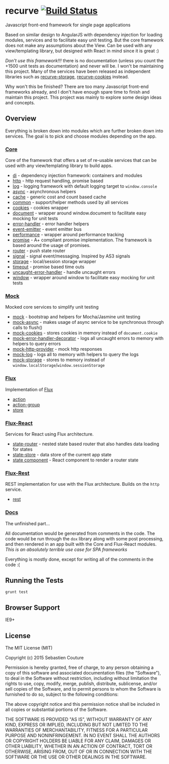 recurve  [![Build Status](https://secure.travis-ci.org/sebastiencouture/recurve.png?branch=master)](https://travis-ci.org/sebastiencouture/recurve)
=======

Javascript front-end framework for single page applications

Based on similar design to AngularJS with dependency injection for loading modules, services and to facilitate easy
unit testing. But the core framework does not make any assumptions about the View. Can be used with any view/templating
library, but designed with React in mind since it is great :)

*Don't use this framework!!!* there is no documentation (unless you count the +1500 unit tests as documentation) and never will be. I won't be maintaining this project. Many of the
services have been released as independent libraries such as [recurve-storage](http://github.com/sebastiencouture/recurve-storage),
[recurve-cookies](http://github.com/sebastiencouture/recurve-cookies) instead.

Why won't this be finished? There are too many Javascript front-end frameworks already, and I don't have enough
spare time to finish and maintain this project. This project was mainly to explore some design ideas and concepts.

## Overview

Everything is broken down into modules which are further broken down into services. The goal is to pick and choose modules
depending on the app.

### [Core](src/core)

Core of the framework that offers a set of re-usable services that can be used with any view/templating library to build
apps.

* [di](src/core/di) - dependency injection framework: containers and modules
* [http](src/core/http) - http request handling, promise based
* [log](src/core/log) - logging framework with default logging target to `window.console`
* [async](src/core/async.js) - asynchronous helpers
* [cache](src/core/cache.js) - generic cost and count based cache
* [common](src/core/commnon.js) - support/helper methods used by all services
* [cookies](src/core/cookies.js) - cookies wrapper
* [document](src/core/document.js) - wrapper around window.document to facilitate easy mocking for unit tests
* [error-handler](src/core/error-handler.js) - error handler helpers
* [event-emitter](src/core/event-emitter.js) - event emitter bus
* [performance](src/core/performance.js) - wrapper around performance tracking
* [promise](src/core/promise.js) - A+ compliant promise implementation. The framework is based around the usage of promises.
* [router](src/core/router.js) - push state router
* [signal](src/core/signal.js) - signal event/messaging. Inspired by AS3 signals
* [storage](src/core/storage.js) - local/session storage wrapper
* [timeout](src/core/timeout.js) - promise based time outs
* [uncaught-error-handler](src/core/uncaught-error-handler.js) - handle uncaught errors
* [window](src/core/window.js) - wrapper around window to facilitate easy mocking for unit tests

### [Mock](src/mock)

Mocked core services to simplify unit testing

* [mock](src/mock/mock.js) - bootstrap and helpers for Mocha/Jasmine unit testing
* [mock-async](src/mock/mock-async.js) - makes usage of async service to be synchronous through calls to flush()
* [mock-cookies](src/mock/mock-cookies.js) - stores cookies in memory instead of `document.cookie`
* [mock-error-handler-decorator](src/mock/mock-error-handler-decorator.js) - logs all uncaught errors to memory with helpers to query errors
* [mock-http-provider](src/mock/mock-http-provider.js) - mock http responses
* [mock-log](src/mock/mock-log.js) - logs all to memory with helpers to query the logs
* [mock-storage](src/mock/mock-storage.js) - stores to memory instead of `window.localStorage`/`window.sessionStorage`


### [Flux](src/flux)

Implementation of [Flux](https://facebook.github.io/react/docs/flux-overview.html)

* [action](src/flux/action.js)
* [action-group](src/flux/action-group.js)
* [store](src/flux/store.js)

### [Flux-React](src/flux-react)

Services for React using Flux architecture.

* [state-router](src/flux-react/state-router.js) - nested state based router that also handles data loading for states
* [state-store](src/flux-react/state-store.js) - data store of the current app state
* [state component](src/flux-react/components/state.js) - React component to render a router state

### [Flux-Rest](src/flux-rest)

REST implementation for use with the Flux architecture. Builds on the `http` service.

* [rest](src/flux-rest/flux-rest.js)

### [Docs](docs)

The unfinished part...

All documentation would be generated from comments in the code. The code would be run through the `dox` library along with some post processing,
and then rendered in an app built with the Core and Flux-React modules. *This is an absolutely terrible use case for SPA frameworks*

Everything is mostly done, except for writing all of the comments in the code :(

## Running the Tests

```
grunt test
```

## Browser Support

IE9+

## License

The MIT License (MIT)

Copyright (c) 2015 Sebastien Couture

Permission is hereby granted, free of charge, to any person obtaining a copy of
this software and associated documentation files (the "Software"), to deal in
the Software without restriction, including without limitation the rights to
use, copy, modify, merge, publish, distribute, sublicense, and/or sell copies of
the Software, and to permit persons to whom the Software is furnished to do so,
subject to the following conditions:

The above copyright notice and this permission notice shall be included in all
copies or substantial portions of the Software.

THE SOFTWARE IS PROVIDED "AS IS", WITHOUT WARRANTY OF ANY KIND, EXPRESS OR
IMPLIED, INCLUDING BUT NOT LIMITED TO THE WARRANTIES OF MERCHANTABILITY, FITNESS
FOR A PARTICULAR PURPOSE AND NONINFRINGEMENT. IN NO EVENT SHALL THE AUTHORS OR
COPYRIGHT HOLDERS BE LIABLE FOR ANY CLAIM, DAMAGES OR OTHER LIABILITY, WHETHER
IN AN ACTION OF CONTRACT, TORT OR OTHERWISE, ARISING FROM, OUT OF OR IN
CONNECTION WITH THE SOFTWARE OR THE USE OR OTHER DEALINGS IN THE SOFTWARE.